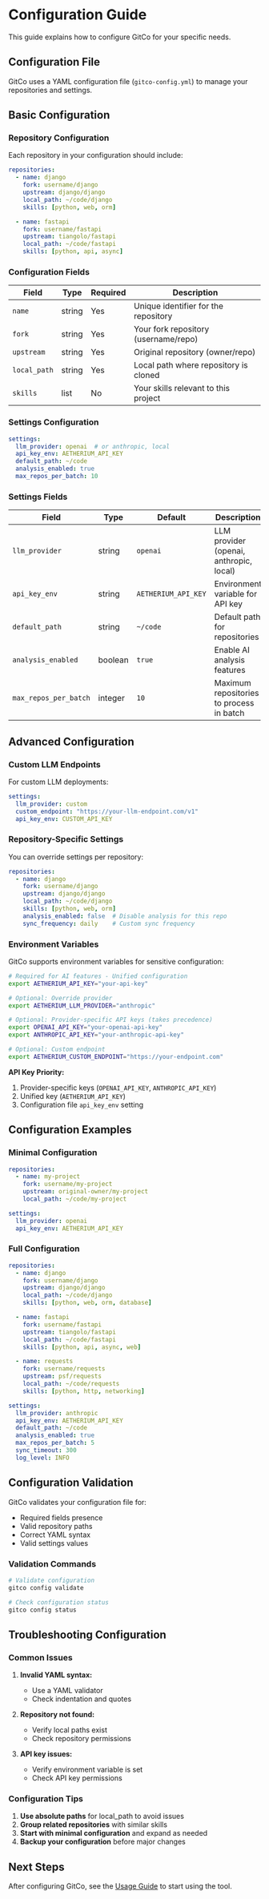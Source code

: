 # Configuration Guide

This guide explains how to configure GitCo for your specific needs.

## Configuration File

GitCo uses a YAML configuration file (`gitco-config.yml`) to manage your repositories and settings.

## Basic Configuration

### Repository Configuration

Each repository in your configuration should include:

```yaml
repositories:
  - name: django
    fork: username/django
    upstream: django/django
    local_path: ~/code/django
    skills: [python, web, orm]

  - name: fastapi
    fork: username/fastapi
    upstream: tiangolo/fastapi
    local_path: ~/code/fastapi
    skills: [python, api, async]
```

### Configuration Fields

| Field | Type | Required | Description |
|-------|------|----------|-------------|
| `name` | string | Yes | Unique identifier for the repository |
| `fork` | string | Yes | Your fork repository (username/repo) |
| `upstream` | string | Yes | Original repository (owner/repo) |
| `local_path` | string | Yes | Local path where repository is cloned |
| `skills` | list | No | Your skills relevant to this project |

### Settings Configuration

```yaml
settings:
  llm_provider: openai  # or anthropic, local
  api_key_env: AETHERIUM_API_KEY
  default_path: ~/code
  analysis_enabled: true
  max_repos_per_batch: 10
```

### Settings Fields

| Field | Type | Default | Description |
|-------|------|---------|-------------|
| `llm_provider` | string | `openai` | LLM provider (openai, anthropic, local) |
| `api_key_env` | string | `AETHERIUM_API_KEY` | Environment variable for API key |
| `default_path` | string | `~/code` | Default path for repositories |
| `analysis_enabled` | boolean | `true` | Enable AI analysis features |
| `max_repos_per_batch` | integer | `10` | Maximum repositories to process in batch |

## Advanced Configuration

### Custom LLM Endpoints

For custom LLM deployments:

```yaml
settings:
  llm_provider: custom
  custom_endpoint: "https://your-llm-endpoint.com/v1"
  api_key_env: CUSTOM_API_KEY
```

### Repository-Specific Settings

You can override settings per repository:

```yaml
repositories:
  - name: django
    fork: username/django
    upstream: django/django
    local_path: ~/code/django
    skills: [python, web, orm]
    analysis_enabled: false  # Disable analysis for this repo
    sync_frequency: daily    # Custom sync frequency
```

### Environment Variables

GitCo supports environment variables for sensitive configuration:

```bash
# Required for AI features - Unified configuration
export AETHERIUM_API_KEY="your-api-key"

# Optional: Override provider
export AETHERIUM_LLM_PROVIDER="anthropic"

# Optional: Provider-specific API keys (takes precedence)
export OPENAI_API_KEY="your-openai-api-key"
export ANTHROPIC_API_KEY="your-anthropic-api-key"

# Optional: Custom endpoint
export AETHERIUM_CUSTOM_ENDPOINT="https://your-endpoint.com"
```

**API Key Priority:**
1. Provider-specific keys (`OPENAI_API_KEY`, `ANTHROPIC_API_KEY`)
2. Unified key (`AETHERIUM_API_KEY`)
3. Configuration file `api_key_env` setting

## Configuration Examples

### Minimal Configuration

```yaml
repositories:
  - name: my-project
    fork: username/my-project
    upstream: original-owner/my-project
    local_path: ~/code/my-project

settings:
  llm_provider: openai
  api_key_env: AETHERIUM_API_KEY
```

### Full Configuration

```yaml
repositories:
  - name: django
    fork: username/django
    upstream: django/django
    local_path: ~/code/django
    skills: [python, web, orm, database]

  - name: fastapi
    fork: username/fastapi
    upstream: tiangolo/fastapi
    local_path: ~/code/fastapi
    skills: [python, api, async, web]

  - name: requests
    fork: username/requests
    upstream: psf/requests
    local_path: ~/code/requests
    skills: [python, http, networking]

settings:
  llm_provider: anthropic
  api_key_env: AETHERIUM_API_KEY
  default_path: ~/code
  analysis_enabled: true
  max_repos_per_batch: 5
  sync_timeout: 300
  log_level: INFO
```

## Configuration Validation

GitCo validates your configuration file for:

- Required fields presence
- Valid repository paths
- Correct YAML syntax
- Valid settings values

### Validation Commands

```bash
# Validate configuration
gitco config validate

# Check configuration status
gitco config status
```

## Troubleshooting Configuration

### Common Issues

1. **Invalid YAML syntax:**
   - Use a YAML validator
   - Check indentation and quotes

2. **Repository not found:**
   - Verify local paths exist
   - Check repository permissions

3. **API key issues:**
   - Verify environment variable is set
   - Check API key permissions

### Configuration Tips

1. **Use absolute paths** for local_path to avoid issues
2. **Group related repositories** with similar skills
3. **Start with minimal configuration** and expand as needed
4. **Backup your configuration** before major changes

## Next Steps

After configuring GitCo, see the [Usage Guide](usage.md) to start using the tool.
